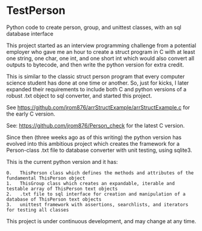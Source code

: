 # TestPerson
Python code to create person, group, and unittest classes, with an sql database interface

This project started as an interview programming challenge from a potential employer who gave me an hour to create a struct program in C with at least one string, one char, one int, and one short int which would also convert all outputs to bytecode, and then write the python version for extra credit.

This is similar to the classic struct person program that every computer science student has done at one time or another. So, just for kicks, I later expanded their requirements to include both C and python versions of a robust .txt object to sql converter, and started this project.

See https://github.com/jrom876/arrStructExample/arrStructExample.c for the early C version.

See: https://github.com/jrom876/Person_check for the latest C version.

Since then (three weeks ago as of this writing) the python version has evolved into this ambitious project 
which creates the framework for a Person-class .txt file to database converter with unit testing, using sqlite3. 

This is the current python version and it has:
    
    0.   ThisPerson class which defines the methods and attributes of the fundamental ThisPerson object
    1.   ThisGroup class which creates an expandable, iterable and testable array of ThisPerson text objects
    2.   .txt file to sql interface for creation and manipulation of a database of ThisPerson text objects
    3.   unittest framework with assertions, searchlists, and iterators for testing all classes
    
This project is under continuous development, and may change at any time.

